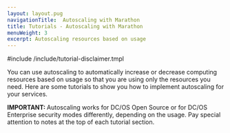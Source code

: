 ```yaml
---
layout: layout.pug
navigationTitle:  Autoscaling with Marathon
title: Tutorials - Autoscaling with Marathon
menuWeight: 3
excerpt: Autoscaling resources based on usage
---
```


#include /include/tutorial-disclaimer.tmpl


You can use autoscaling to automatically increase or decrease computing resources based on usage so that you are using only the resources you need. Here are some tutorials to show you how to implement autoscaling for your services.

<p class="message--important"><strong>IMPORTANT: </strong>Autoscaling works for DC/OS Open Source or for DC/OS Enterprise security modes differently, depending on the usage. Pay special attention to notes at the top of each tutorial section.</p>
